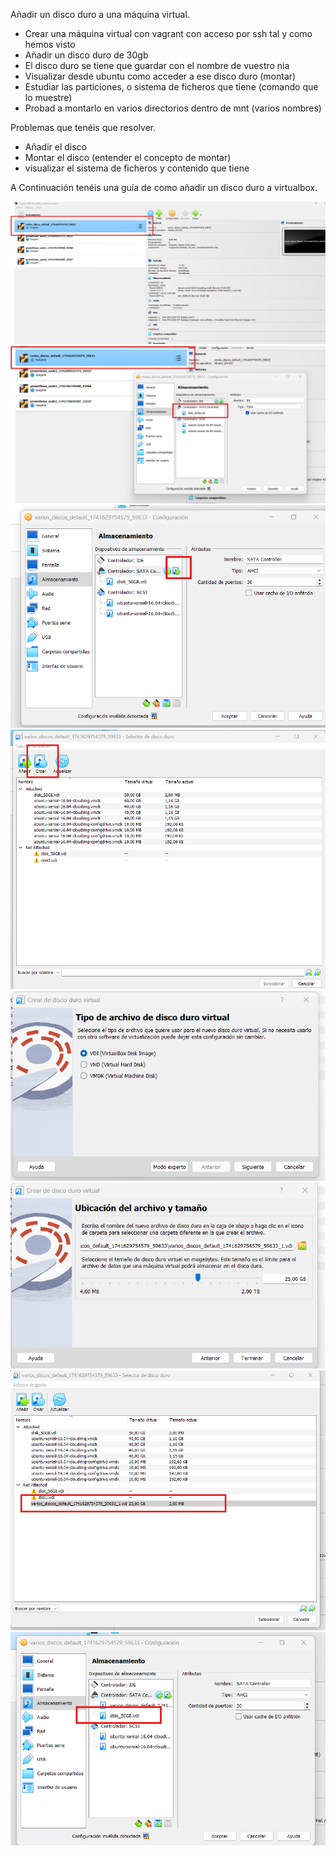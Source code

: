 Añadir un disco duro a una máquina virtual.

- Crear una máquina virtual con vagrant con acceso por ssh tal y como hemos visto
- Añadir un disco duro de 30gb
- El disco duro se tiene que guardar con el nombre de vuestro nia
- Visualizar desde ubuntu como acceder a ese disco duro (montar)
- Estudiar las particiones, o sistema de ficheros que tiene (comando que lo muestre)
- Probad a montarlo en varios directorios dentro de mnt (varios nombres)

Problemas que tenéis que resolver.

- Añadir el disco
- Montar el disco (entender el concepto de montar)
- visualizar el sistema de ficheros y contenido que tiene

A Continuación tenéis una guía de como añadir un disco duro a virtualbox.

![Image1](../images/image1.png "Image 1")
![Image2](../images/image2.png "Image 2")
![Image3](../images/image3.png "Image 3")
![Image4](../images/image4.png "Image 4")
![Image5](../images/image5.png "Image 5")
![Image6](../images/image6.png "Image 6")
![Image7](../images/image7.png "Image 7")
![Image8](../images/image8.png "Image 8")